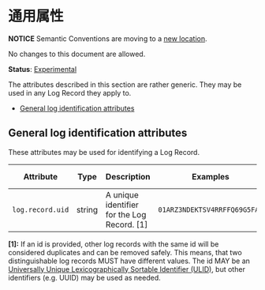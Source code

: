 # 通用属性

**NOTICE** Semantic Conventions are moving to a
[new location](http://github.com/open-telemetry/semantic-conventions).

No changes to this document are allowed.

**Status**: [Experimental](../../document-status.md)

The attributes described in this section are rather generic. They may be used in
any Log Record they apply to.

<!-- Re-generate TOC with `markdown-toc --no-first-h1 -i` -->

<!-- toc -->

- [General log identification attributes](#general-log-identification-attributes)

<!-- tocstop -->

## General log identification attributes

These attributes may be used for identifying a Log Record.

<!-- semconv log.record -->

| Attribute        | Type   | Description                                 | Examples                     | Requirement Level |
| ---------------- | ------ | ------------------------------------------- | ---------------------------- | ----------------- |
| `log.record.uid` | string | A unique identifier for the Log Record. [1] | `01ARZ3NDEKTSV4RRFFQ69G5FAV` | Opt-In            |

**[1]:** If an id is provided, other log records with the same id will be
considered duplicates and can be removed safely. This means, that two
distinguishable log records MUST have different values. The id MAY be an
[Universally Unique Lexicographically Sortable Identifier (ULID)](https://github.com/ulid/spec),
but other identifiers (e.g. UUID) may be used as needed.

<!-- endsemconv -->
